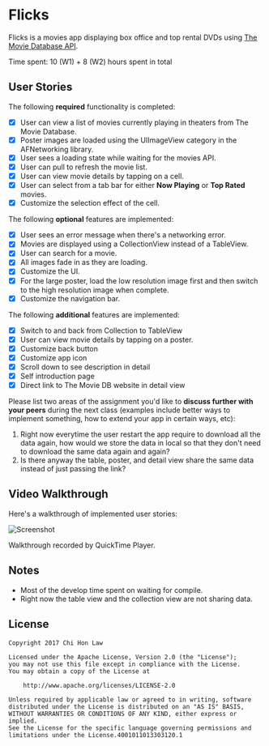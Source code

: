 # Flicks

Flicks is a movies app displaying box office and top rental DVDs using [The Movie Database API](http://docs.themoviedb.apiary.io/#).

Time spent: 10 (W1) + 8 (W2) hours spent in total

## User Stories

The following **required** functionality is completed:

- [X] User can view a list of movies currently playing in theaters from The Movie Database.
- [X] Poster images are loaded using the UIImageView category in the AFNetworking library.
- [X] User sees a loading state while waiting for the movies API.
- [X] User can pull to refresh the movie list.
- [X] User can view movie details by tapping on a cell.
- [X] User can select from a tab bar for either **Now Playing** or **Top Rated** movies.
- [X] Customize the selection effect of the cell.

The following **optional** features are implemented:

- [X] User sees an error message when there's a networking error.
- [X] Movies are displayed using a CollectionView instead of a TableView.
- [X] User can search for a movie.
- [X] All images fade in as they are loading.
- [X] Customize the UI.
- [X] For the large poster, load the low resolution image first and then switch to the high resolution image when complete.
- [X] Customize the navigation bar.

The following **additional** features are implemented:

- [X] Switch to and back from Collection to TableView
- [X] User can view movie details by tapping on a poster.
- [X] Customize back button
- [X] Customize app icon
- [X] Scroll down to see description in detail
- [X] Self introduction page
- [X] Direct link to The Movie DB website in detail view

Please list two areas of the assignment you'd like to **discuss further with your peers** during the next class (examples include better ways to implement something, how to extend your app in certain ways, etc):

1. Right now everytime the user restart the app require to download all the data again, how would we store the data in local so that they don't need to download the same data again and again?
2. Is there anyway the table, poster, and detail view share the same data instead of just passing the link?

## Video Walkthrough 

Here's a walkthrough of implemented user stories:

![Screenshot](walkthrough.gif)

Walkthrough recorded by QuickTime Player.

## Notes

- Most of the develop time spent on waiting for compile.
- Right now the table view and the collection view are not sharing data.


## License

    Copyright 2017 Chi Hon Law

    Licensed under the Apache License, Version 2.0 (the "License");
    you may not use this file except in compliance with the License.
    You may obtain a copy of the License at

        http://www.apache.org/licenses/LICENSE-2.0

    Unless required by applicable law or agreed to in writing, software
    distributed under the License is distributed on an "AS IS" BASIS,
    WITHOUT WARRANTIES OR CONDITIONS OF ANY KIND, either express or implied.
    See the License for the specific language governing permissions and
    limitations under the License.4001011013303120.1


